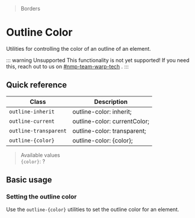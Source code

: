> Borders

# Outline Color
Utilities for controlling the color of an outline of an element.

::: warning Unsupported
This functionality is not yet supported! If you need this, reach out to us on [#nmp-team-warp-tech](https://sch-chat.slack.com/archives/C04LG5UTCTT) .
:::

## Quick reference

| Class                        | Description                 |
| ---------------------------- | --------------------------- |
| `outline-inherit`            | outline-color: inherit;      |
| `outline-current`            | outline-color: currentColor; |
| `outline-transparent`        | outline-color: transparent;  |
| `outline-{color}`            | outline-color: {color};      |

> Available values <br />
> `{color}`: ? <br />

## Basic usage
### Setting the outline color
Use the `outline-{color}` utilities to set the outline color for an element.